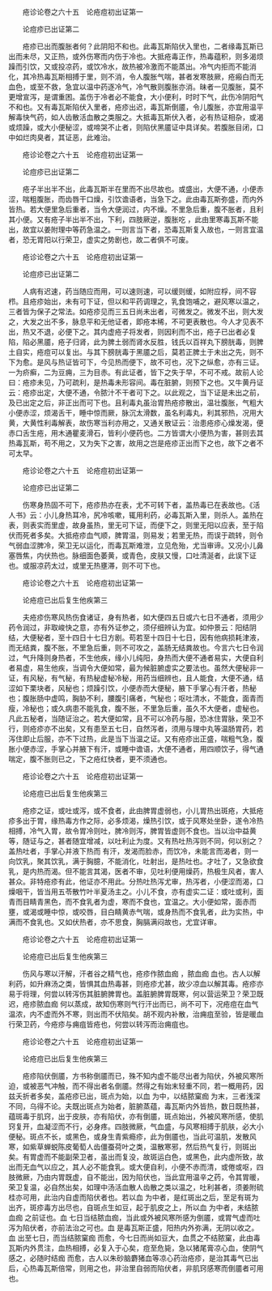 <!-- { "loadSidebar": true } -->
　　疮诊论卷之六十五　论疮痘初出证第一

　　论痘疹已出证第二

　　疮疹已出而腹胀者何？此阴阳不和也。此毒瓦斯陷伏入里也，二者缘毒瓦斯已出而未尽，又正热，或外伤寒而内伤于冷也。大抵疮毒正作，热毒蕴积，则多渴烦躁而引饮，又或投凉药，或饮冷水，故热被冷激而不能蒸出。冷气内拒而不能消化，其冷热毒瓦斯相搏于里，则不消，令人腹胀气喘，甚者发寒肢厥，疮瘢白而无血色，或至不救，急宜以温中药逐冷气，冷气散则腹胀亦消。昧者一见腹胀，莫不更增宣泻，是谓重困。盖伤于冷者必不能食，大小便利，时时下气，此伤冷阴阳气不和也。又有毒瓦斯陷伏入里者，疮疹出迟，毒瓦斯倒靥，令儿腹胀，亦宜用温平解毒快气药，如人齿散活血散之类服之。大抵毒瓦斯伏入者，必有热证相杂，或渴或烦躁，或大小便秘涩，或啼哭不止者，则陷伏黑靥证中具详矣。若腹胀目闭，口中如烂肉臭者，其证恶，此难治。

　　疮诊论卷之六十五　论疮痘初出证第一

　　论痘疹已出证第二

　　疮子半出半不出，此毒瓦斯半在里而不出尽故也。或盛出，大便不通，小便赤涩，喘粗腹胀，而齿唇干口燥，引饮谵语者，当急下之。此由毒瓦斯弥盛，而内外皆热。若大便里急后重者，当令大便润过，内不燥。不里急后重，腹不胀者，且利其小便。又有疮子半出半不出，下利，四肢厥逆，腹胀吃 ，此由里寒毒瓦斯不能出，故宜以姜附理中等药急温之。一则言当下者，恐毒瓦斯复入故也，一则言宜温者，恐无胃阳以行荣卫，虚实之势剧也，故二者俱不可废。

　　疮诊论卷之六十五　论疮痘初出证第一

　　论痘疹已出证第二

　　人病有迟速，药当随应而用，可以速则速，可以缓则缓，如附应桴，间不容栉。且疮疹始出，未有可下证，但以和平药调理之，乳食饱哺之，避风寒以温之，三者皆为保子之常法。如疮疹见而三五日尚未出者，可微发之。微发不出，则大发之，大发之出不多，脉息平和无他证者，即疮本稀，不可更表散也。今人才见表不出，热又不退，必便下之。其内虚疮子将发者，则因利而不出，疮子已出者必复陷，陷必黑靥，疮子归肾，此为脾土弱而肾水反胜，钱氏以百祥丸下膀胱毒，则脾土自实，疮痘可以复出。与其下膀胱毒于黑靥之后，莫若正脾土于未出之先，则不下为愈。是风与热证皆可下，今见热而便下，故不可也，况下之纵愈，亦有三证。一为疥癣，二为豆痈，三为目赤。有此证者，皆下之失于早，不可不戒。故前人论曰：疮疹未见，乃可疏利，是热毒未形容间。毒在脏腑，则预下之也。又牛黄丹证云：疮疹出定，大便不通，令脓汁不干者可下之。以此观之，当下证是未出之前，及已出定之后，非正出而可下也。且利毒丸虽治胃热疮疹散出，温壮腹胀，气粗大小便赤涩，烦渴舌干，睡中惊而厥，脉沉太滑数，虽名利毒丸，利其邪热，况用大黄，大黄性利毒解表，故伤寒当利亦用之，又通关散证云：治患疮疹心燥发渴，便赤口舌生疮，用木通瞿麦滑石，皆利小便药也。二方皆谓大小便热为害，甚则去其热毒瓦斯，苟不用之，又为失下之害，故用之岂是疮疹正出而下之也，故下之者不可太早。

　　疮诊论卷之六十五　论疮痘初出证第一

　　论痘疹已出证第二

　　伤寒身热固不可下，疮疹热亦在表，尤不可转下者，盖热毒已在表故也。《活人书》云：小儿身热耳冷，尻冷咳嗽，辄用利药，必毒瓦斯入里，则杀人。盖热在表，则表实而里虚，故身虽热，里无可下证，而便下之，则里无阳以应表，至于陷伏而死者多矣。大抵疮疹血气顺，脾胃温，则易发；若里无热，而误于疏转，则令气弱血涩脾冷，荣卫无以运化，而毒瓦斯难泄，立见危殆，尤当审谛。又况小儿鼻塞唇焦，内伏热也。脉细面色萎黄，或青色，皮肤又慢，口吐清涎者，此误下证也。或服凉药太过，或里无热壅滞，则不可下也。

　　疮诊论卷之六十五　论疮痘初出证第一

　　论疮痘已出后复生他疾第三

　　夫疮疹伤寒风热伤食诸证，身有热者，如大便四五日或六七日不通者，须用少药令润过，非取峻快之意，亦有外证参之，须仔细辨认为宜。如仲景云：阳结阴结，大便秘者，至十四日十七日方剧。苟若至十四日十七日，因有他病损耗津液，而无结粪，腹不胀，不里急后重，则不可攻之，盖肠无结粪故也。今言六七日令润过，气升降则身热者，不生他疾，缘小儿纯阳，身热而大便不通者易实，大便自利者易虚，易生他疾，当调令大便如常，最为候脏腑虚实之要法也。虽然大便秘非一证，有风秘，有气秘，有热秘虚秘冷秘，用药当细辨也，且人能食，大便不通，结涩如下栗块者，风秘也；烦躁引饮，小便赤而大便秘，腋下手掌心有汗者，热秘也；腹胀肠中虚鸣，胸胁不利，腰腹引痛者，气秘也；呕吐清水，不能食，面青而瘦，冷秘也；或久病患不能乳食，腹不胀，不里急后重，虽久不大便者，虚秘也。凡此五秘者，当随证治之。若大便如常，且不可以冷药与服，恐冰住胃脉，荣卫不行，则疮疹亦不出矣，又有患至五七日，自然泻者，须用与理中丸等温肠胃药，若泻住即止后服，亦不下过热，此是当下当温之证。又有疮疹出正盛，喘粗气急，腹胀小便赤涩，手掌心并腋下有汗，或睡中谵语，大便不通者，用四顺饮子，得气通喘定，腹不胀则已之，下之疮红快者，更不须通也。

　　疮诊论卷之六十五　论疮痘初出证第一

　　论疮痘已出后复生他疾第三

　　疮疹之证，或吐或泻，或不食者，此由脾胃虚弱也，小儿胃热出斑疮，大抵疮疹多出于胃，缘热毒方作之际，必多烦渴，燥热引饮，或于风寒处坐卧，遂令冷热相搏，冷气入胃，故令胃冷则吐，脾冷则泻，脾胃皆虚则不食也。当以治中益黄等，随证与之，甚者随宜增减，以吐利止为度。又有热吐热泻则不同，何以别之？盖热吐者，手掌心并液下热而 有汗，发渴而脸赤，而饮冷，未能言而渴者，则一向饮乳，聚其饮乳，满于胸臆，不能消化，吐射出，是热吐也。才吐了，又急欲食乳，是内热而渴。但不能言其渴，医者不审，见吐利便用燥药，热极生风者，害人甚众。非特疮疹有此，他证亦不用此。分热吐热泻尤审，热泻者，小便涩而渴，口燥咽干，皆当用五苓散竹叶半夏汤主之。小儿不食，亦有虚实二证：或吐或利，面青而目睛青黑色，而不食乳者为虚，寒而不食也，宜温之。大小便如常，面赤而壅，或渴或睡中惊，或咬唇，目白睛黄赤气喘，或身热而不食乳者，此为实热，中满而不食乳也。又如伏热者，亦不思食，胸膈满闷故也，尤宜详审。

　　疮诊论卷之六十五　论疮痘初出证第一

　　论疮痘已出后复生他疾第三

　　伤风与寒以汗解，汗者谷之精气也，疮疹作脓血痂 ，脓血痂 血也。古人以解利药，如升麻汤之类，皆惧其血热毒甚，则疮疹尤甚，故少凉血以解其毒。疮疹亦易于将理，何尝以转泻伤其脏腑脾胃也。盖脏腑脾胃既寒，何以营运荣卫？荣卫既迟，疮疹脓血痂 何以蒸成，故知伤寒则气行汗出而已，尚不可下，况疮痘在血气温浓，内不虚而外不寒，则出而不伏陷矣。胡不观内补散，治痈疽至验，皆是暖血行荣卫药，今疮疹与痈疽皆疮也，何尝以转泻而治痈疽也。

　　疮诊论卷之六十五　论疮痘初出证第一

　　论疮痘已出后复生他疾第三

　　疮疹陷伏倒靥，方书称倒靥而已，殊不知内虚不能尽出者为陷伏，外被风寒所迫，或被恶气冲触，而不得出者名倒靥。然得之有始末轻重不同，若一概用药，因兹夭折者多矣，盖疮疹已出，斑点为始，以血 为中，以结脓窠痂 为末，三者浅深不同，乌得不论。夫既出斑点为始者，脏腑蒸蕴，毒瓦斯内外皆热，数日既热甚，蕴斑毒于肌窍，出于皮肤，亦有陷伏，亦有倒靥，斑点始出，外被风寒所感，使肌窍复开，血凝涩而不行，必身疼。四肢微厥，气血盛，与风寒相搏于肌肤，必大小便秘。斑点不长，或黑色，或身生青紫瘾疹，此为倒靥也，当此可温肌，发散风寒，如紫草蝉蜕陈皮葡萄人齿僵蚕荷叶之类，温散寒邪，然后热气复行，则斑出矣。有胃虚而不能副荣卫者，虽出而复没，故斑运白色，或黑色，此内虚所致，故出而无血气以应之，其人必不能食乳。或大便自利，小便不赤而清，或倦或呕，四肢微厥，乃由内胃既虚，自不能出，因为陷伏也，当此宜用温辛之药，令其胃暖，荣卫复温，必自然出矣，如理中汤活血散人齿散之类以温之，吐利甚者，须姜附硫桂亦可用，此治内自虚而陷伏者也。若以血 为中者，是红斑出之后，至足有斑为出齐，斑疹毒方出尽也，自斑点生如豆，起于肌皮之上，所以血 为中者，未结脓血痂 之前证也。血 七日当结脓血痂，当此或外被风寒所感为倒靥，或胃气虚而吐泻为陷伏者，亦前法治之可也。血 是毒瓦斯正盛，阳热内外弥满，无阴以收之。血 出至七日，而当结脓窠痂 而愈，今七日而尚如豆大，血贯之不结脓窠，此由毒瓦斯内外贯注，血热相搏，必复入于心矣，痘至危毙，急以猪尾膏凉心血，使阴气感之，必随时结痂 而愈，古人以朱砂脑麝猪血等凉心药治疮疹，是治其毒气已出后，心热毒瓦斯倍常，则用之也，非治里自弱而陷伏者，非肌窍感寒而倒靥者可用也。

